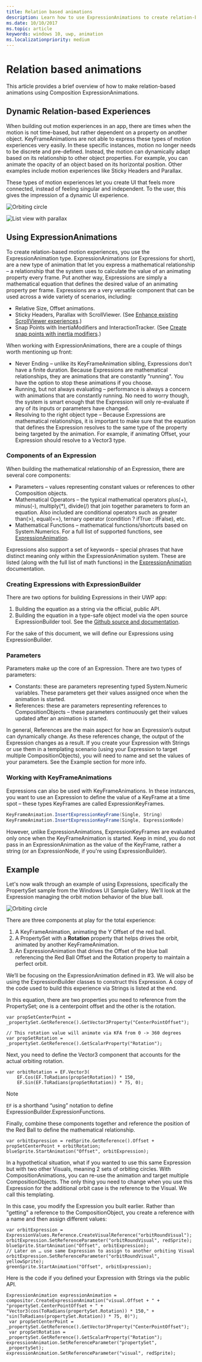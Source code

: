 ```yaml
---
title: Relation based animations
description: Learn how to use ExpressionAnimations to create relation-based animations when motion depends on a property of another object.
ms.date: 10/10/2017
ms.topic: article
keywords: windows 10, uwp, animation
ms.localizationpriority: medium
---
```

# Relation based animations

This article provides a brief overview of how to make relation-based animations using Composition ExpressionAnimations.

## Dynamic Relation-based Experiences

When building out motion experiences in an app, there are times when the motion is not time-based, but rather dependent on a property on another object. KeyFrameAnimations are not able to express these types of motion experiences very easily. In these specific instances, motion no longer needs to be discrete and pre-defined. Instead, the motion can dynamically adapt based on its relationship to other object properties. For example, you can animate the opacity of an object based on its horizontal position. Other examples include motion experiences like Sticky Headers and Parallax.

These types of motion experiences let you create UI that feels more connected, instead of feeling singular and independent. To the user, this gives the impression of a dynamic UI experience.

![Orbiting circle](images/animation/orbit.gif)

![List view with parallax](images/animation/parallax.gif)

## Using ExpressionAnimations

To create relation-based motion experiences, you use the ExpressionAnimation type. ExpressionAnimations (or Expressions for short), are a new type of animation that let you express a mathematical relationship – a relationship that the system uses to calculate the value of an animating property every frame. Put another way, Expressions are simply a mathematical equation that defines the desired value of an animating property per frame. Expressions are a very versatile component that can be used across a wide variety of scenarios, including:

- Relative Size, Offset animations.
- Sticky Headers, Parallax with ScrollViewer. (See [Enhance existing ScrollViewer experiences](scroll-input-animations.md).)
- Snap Points with InertiaModifiers and InteractionTracker. (See [Create snap points with inertia modifiers](inertia-modifiers.md).)

When working with ExpressionAnimations, there are a couple of things worth mentioning up front:

- Never Ending – unlike its KeyFrameAnimation sibling, Expressions don’t have a finite duration. Because Expressions are mathematical relationships, they are animations that are constantly "running". You have the option to stop these animations if you choose.
- Running, but not always evaluating – performance is always a concern with animations that are constantly running. No need to worry though, the system is smart enough that the Expression will only re-evaluate if any of its inputs or parameters have changed.
- Resolving to the right object type – Because Expressions are mathematical relationships, it is important to make sure that the equation that defines the Expression resolves to the same type of the property being targeted by the animation. For example, if animating Offset, your Expression should resolve to a Vector3 type.

### Components of an Expression

When building the mathematical relationship of an Expression, there are several core components:

- Parameters – values representing constant values or references to other Composition objects.
- Mathematical Operators – the typical mathematical operators plus(+), minus(-), multiply(*), divide(/) that join together parameters to form an equation. Also included are conditional operators such as greater than(>), equal(==), ternary operator (condition ? ifTrue : ifFalse), etc.
- Mathematical Functions – mathematical functions/shortcuts based on System.Numerics. For a full list of supported functions, see [ExpressionAnimation](https://docs.microsoft.com/uwp/api/Windows.UI.Composition.ExpressionAnimation).

Expressions also support a set of keywords – special phrases that have distinct meaning only within the ExpressionAnimation system. These are listed (along with the full list of math functions) in the [ExpressionAnimation](https://docs.microsoft.com/uwp/api/Windows.UI.Composition.ExpressionAnimation) documentation.

### Creating Expressions with ExpressionBuilder

There are two options for building Expressions in their UWP app:

1. Building the equation as a string via the official, public API.
1. Building the equation in a type-safe object model via the open source ExpressionBuilder tool. See the [Github source and documentation](https://github.com/microsoft/WindowsCompositionSamples/tree/master/ExpressionBuilder).

For the sake of this document, we will define our Expressions using ExpressionBuilder.

### Parameters

Parameters make up the core of an Expression. There are two types of parameters:

- Constants: these are parameters representing typed System.Numeric variables. These parameters get their values assigned once when the animation is started.
- References: these are parameters representing references to CompositionObjects – these parameters continuously get their values updated after an animation is started.

In general, References are the main aspect for how an Expression’s output can dynamically change. As these references change, the output of the Expression changes as a result. If you create your Expression with Strings or use them in a templating scenario (using your Expression to target multiple CompositionObjects), you will need to name and set the values of your parameters. See the Example section for more info.

### Working with KeyFrameAnimations

Expressions can also be used with KeyFrameAnimations. In these instances, you want to use an Expression to define the value of a KeyFrame at a time spot – these types KeyFrames are called ExpressionKeyFrames.

```csharp
KeyFrameAnimation.InsertExpressionKeyFrame(Single, String)
KeyFrameAnimation.InsertExpressionKeyFrame(Single, ExpressionNode)
```

However, unlike ExpressionAnimations, ExpressionKeyFrames are evaluated only once when the KeyFrameAnimation is started. Keep in mind, you do not pass in an ExpressionAnimation as the value of the KeyFrame, rather a string (or an ExpressionNode, if you're using ExpressionBuilder).

## Example

Let's now walk through an example of using Expressions, specifically the PropertySet sample from the Windows UI Sample Gallery. We'll look at the Expression managing the orbit motion behavior of the blue ball.

![Orbiting circle](images/animation/orbit.gif)

There are three components at play for the total experience:

1. A KeyFrameAnimation, animating the Y Offset of the red ball.
1. A PropertySet with a **Rotation** property that helps drives the orbit, animated by another KeyFrameAnimation.
1. An ExpressionAnimation that drives the Offset of the blue ball referencing the Red Ball Offset and the Rotation property to maintain a perfect orbit.

We’ll be focusing on the ExpressionAnimation defined in #3. We will also be using the ExpressionBuilder classes to construct this Expression. A copy of the code used to build this experience via Strings is listed at the end.

In this equation, there are two properties you need to reference from the PropertySet; one is a centerpoint offset and the other is the rotation.

```
var propSetCenterPoint =
_propertySet.GetReference().GetVector3Property("CenterPointOffset");

// This rotation value will animate via KFA from 0 -> 360 degrees
var propSetRotation = _propertySet.GetReference().GetScalarProperty("Rotation");
```

Next, you need to define the Vector3 component that accounts for the actual orbiting rotation.

```
var orbitRotation = EF.Vector3(
    EF.Cos(EF.ToRadians(propSetRotation)) * 150,
    EF.Sin(EF.ToRadians(propSetRotation)) * 75, 0);
```

> [!NOTE]
> `EF` is a shorthand “using” notation to define ExpressionBuilder.ExpressionFunctions.

Finally, combine these components together and reference the position of the Red Ball to define the mathematical relationship.

```
var orbitExpression = redSprite.GetReference().Offset + propSetCenterPoint + orbitRotation;
blueSprite.StartAnimation("Offset", orbitExpression);
```

In a hypothetical situation, what if you wanted to use this same Expression but with two other Visuals, meaning 2 sets of orbiting circles. With CompositionAnimations, you can re-use the animation and target multiple CompositionObjects. The only thing you need to change when you use this Expression for the additional orbit case is the reference to the Visual. We call this templating.

In this case, you modify the Expression you built earlier. Rather than "getting" a reference to the CompositionObject, you create a reference with a name and then assign different values:

```
var orbitExpression = ExpressionValues.Reference.CreateVisualReference("orbitRoundVisual");
orbitExpression.SetReferenceParameter("orbitRoundVisual", redSprite);
blueSprite.StartAnimation("Offset", orbitExpression);
// Later on … use same Expression to assign to another orbiting Visual
orbitExpression.SetReferenceParameter("orbitRoundVisual", yellowSprite);
greenSprite.StartAnimation("Offset", orbitExpression);
```

Here is the code if you defined your Expression with Strings via the public API.

```
ExpressionAnimation expressionAnimation =
compositor.CreateExpressionAnimation("visual.Offset + " +
"propertySet.CenterPointOffset + " +
"Vector3(cos(ToRadians(propertySet.Rotation)) * 150," + "sin(ToRadians(propertySet.Rotation)) * 75, 0)");
 var propSetCenterPoint = _propertySet.GetReference().GetVector3Property("CenterPointOffset");
 var propSetRotation = _propertySet.GetReference().GetScalarProperty("Rotation");
expressionAnimation.SetReferenceParameter("propertySet", _propertySet);
expressionAnimation.SetReferenceParameter("visual", redSprite);
```
